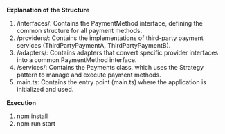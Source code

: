 **Explanation of the Structure**

1. /interfaces/: Contains the PaymentMethod interface, defining the common structure for all payment methods.
2. /providers/: Contains the implementations of third-party payment services (ThirdPartyPaymentA, ThirdPartyPaymentB).
3. /adapters/: Contains adapters that convert specific provider interfaces into a common PaymentMethod interface.
4. /services/: Contains the Payments class, which uses the Strategy pattern to manage and execute payment methods.
5. main.ts: Contains the entry point (main.ts) where the application is initialized and used.


**Execution**

1. npm install
2. npm run start

